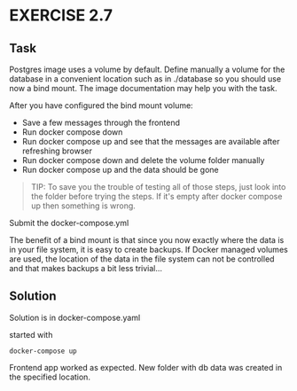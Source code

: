 # EXERCISE 2.7
## Task
Postgres image uses a volume by default. Define manually a volume for the database in a convenient location such as in ./database so you should use now a bind mount. The image documentation may help you with the task.

After you have configured the bind mount volume:

- Save a few messages through the frontend
- Run docker compose down
- Run docker compose up and see that the messages are available after refreshing browser
- Run docker compose down and delete the volume folder manually
- Run docker compose up and the data should be gone
> TIP: To save you the trouble of testing all of those steps, just look into the folder before trying the steps. If it's empty after docker compose up then something is wrong.

Submit the docker-compose.yml

The benefit of a bind mount is that since you now exactly where the data is in your file system, it is easy to create backups. If Docker managed volumes are used, the location of the data in the file system can not be controlled and that makes backups a bit less trivial...

## Solution
Solution is in docker-compose.yaml

started with
```
docker-compose up
```

Frontend app worked as expected. New folder with db data was created in the specified location.